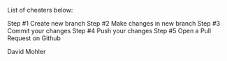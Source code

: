 List of cheaters below:

Step #1 Create new branch
Step #2 Make changes in new branch
Step #3 Commit your changes
Step #4 Push your changes
Step #5 Open a Pull Request on Github


David Mohler